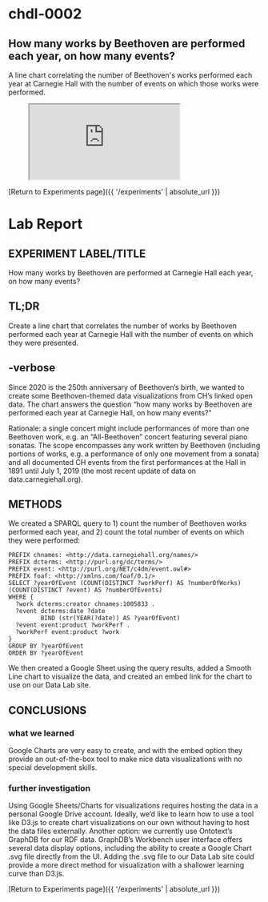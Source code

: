 # chdl-0002

## How many works by Beethoven are performed each year, on how many events?

A line chart correlating the number of Beethoven's works performed each year at Carnegie Hall with the number of events on which those works were performed.

<figure class="chart_container">
  <iframe 
  src="https://docs.google.com/spreadsheets/d/e/2PACX-1vS2j3xjBi75YjM0JzQhxlA9lBplSPQu9lgu0JwXm0FBJ7ls23UeUwNauC94bSwckqCKFtH5aCfnvheW/pubchart?oid=431690699&amp;format=interactive">
  </iframe>
</figure>

[Return to Experiments page]({{ '/experiments' | absolute_url }})

# Lab Report

## EXPERIMENT LABEL/TITLE
How many works by Beethoven are performed at Carnegie Hall each year, on how many events?

## TL;DR
Create a line chart that correlates the number of works by Beethoven performed each year at Carnegie Hall with the number of events on which they were presented.

## -verbose
Since 2020 is the 250th anniversary of Beethoven’s birth, we wanted to create some Beethoven-themed data visualizations from CH’s linked open data. The chart answers the question “how many works by Beethoven are performed each year at Carnegie Hall, on how many events?”

Rationale: a single concert might include performances of more than one Beethoven work, e.g. an “All-Beethoven” concert featuring several piano sonatas. The scope encompasses any work written by Beethoven (including portions of works, e.g. a performance of only one movement from a sonata) and all documented CH events from the first performances at the Hall in 1891 until July 1, 2019 (the most recent update of data on data.carnegiehall.org).

## METHODS
We created a SPARQL query to 1) count the number of Beethoven works performed each year, and 2) count the total number of events on which they were performed:

```
PREFIX chnames: <http://data.carnegiehall.org/names/>
PREFIX dcterms: <http://purl.org/dc/terms/>
PREFIX event: <http://purl.org/NET/c4dm/event.owl#>
PREFIX foaf: <http://xmlns.com/foaf/0.1/>
SELECT ?yearOfEvent (COUNT(DISTINCT ?workPerf) AS ?numberOfWorks) (COUNT(DISTINCT ?event) AS ?numberOfEvents)
WHERE {
  ?work dcterms:creator chnames:1005833 .
  ?event dcterms:date ?date
         BIND (str(YEAR(?date)) AS ?yearOfEvent)
  ?event event:product ?workPerf .
  ?workPerf event:product ?work
}
GROUP BY ?yearOfEvent
ORDER BY ?yearOfEvent
```

We then created a Google Sheet using the query results, added a Smooth Line chart to visualize the data, and created an embed link for the chart to use on our Data Lab site.

## CONCLUSIONS
### what we learned
Google Charts are very easy to create, and with the embed option they provide an out-of-the-box tool to make nice data visualizations with no special development skills.

### further investigation 
Using Google Sheets/Charts for visualizations requires hosting the data in a personal Google Drive account. Ideally, we’d like to learn how to use a tool like D3.js to create chart visualizations on our own without having to host the data files externally.
Another option: we currently use Ontotext’s GraphDB for our RDF data. GraphDB’s Workbench user interface offers several data display options, including the ability to create a Google Chart .svg file directly from the UI. Adding the .svg file to our Data Lab site could provide a more direct method for visualization with a shallower learning curve than D3.js.

[Return to Experiments page]({{ '/experiments' | absolute_url }})

